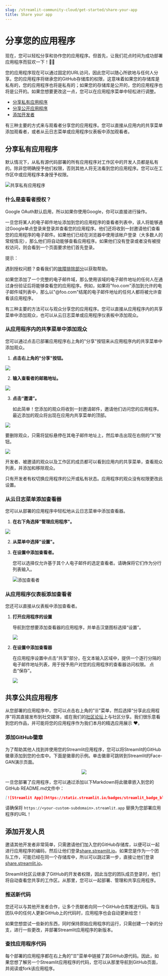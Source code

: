```yaml
---
slug: /streamlit-community-cloud/get-started/share-your-app
title: Share your app
---
```


# 分享您的应用程序

现在，您可以轻松分享和协作您的应用程序。但首先，让我们花点时间为成功部署应用程序而狂欢一下！🕺💃

您的应用程序现在可以通过固定的URL访问，因此您可以随心所欲地与任何人分享。您的应用程序将继承您的GitHub存储库的权限，这意味着如果您的存储库是私有的，您的应用程序也将是私有的；如果您的存储库是公开的，您的应用程序也将是公开的。如果您想要更改这一点，您可以在应用程序菜单中轻松进行调整。

- [分享私有应用程序](#sharing-private-apps)
- [分享公开应用程序](#sharing-public-apps)
- [添加开发者](/streamlit-community-cloud/get-started/share-your-app#adding-developers)

有三种主要的方式来与观看者分享您的应用程序。您可以直接从应用内的共享菜单添加观看者，或者从云日志菜单或应用程序仪表板中添加观看者。

## 分享私有应用程序

默认情况下，从私有源代码部署的所有应用程序对工作区中的开发人员都是私有的。除非您明确授予他们权限，否则其他人将无法看到您的应用程序。您可以在工作区中或应用程序本身授予权限。

![共享私有应用程序](/images/streamlit-community-cloud/sharing-private-apps.png)

### 什么是查看者授权？

<!-- 查看者身份验证允许您限制应用程序的查看者。要访问您的应用程序，用户必须使用基于电子邮件的无密码登录或Google OAuth进行身份验证。

### 配置单点登录 -->

<!-- Google OAuth默认启用，所以如果你的公司使用Google，你可以直接进行操作。如果你通过ADFS、Azure、Okta或通用SAML配置了组织的SSO，你也可以添加由这些服务管理的电子邮件地址和域名。点击[这里](/streamlit-community-cloud/get-started/share-your-app/configuring-single-on-sso)了解如何为您的组织启用SSO。 -->

Google OAuth默认启用，所以如果你使用Google，你可以直接进行操作。

<!-- 一旦您将某人的电子邮件地址添加到您的应用程序的查看者列表中，该人将能够通过Google单点登录或您的组织特定的单点登录来登录并查看您的应用程序。他们还将收到一封邀请他们查看您的应用程序的电子邮件。如果他们已经在他们的浏览器中使用该帐户登录（大多数人的情况），那么他们将自动能够查看该应用程序。如果他们没有登录，或者他们没有得到访问权限，则他们将看到一个页面要求他们先登录。 -->

一旦您将某人的电子邮件地址添加到您的应用程序的查看者列表中，该人将能够通过Google单点登录来登录并查看您的应用程序。他们还将收到一封邀请他们查看您的应用程序的电子邮件。如果他们已经在浏览器中使用该帐户登录（大多数人的常规情况），那么他们将自动能够查看应用程序。如果他们没有登录或者没有被授权访问，则会看到一个页面要求他们首先登录。

<Tip>提示：</Tip>

遇到授权问题？查看我们的[故障排除部分](/streamlit-community-cloud/troubleshooting)以获取帮助。

</Tip>

<!-- ### 授予整个组织访问权限 -->

如果您添加了一个完整的电子邮件域，那么使用该域的电子邮件地址的任何人在通过身份验证后将能够查看您的应用程序。例如，如果将"foo.com"添加到允许的电子邮件域列表中，那么以"@foo.com"结尾的电子邮件地址的任何人都将被允许查看该应用程序。

有三种主要的方法可以与观众分享您的应用程序。您可以直接从应用程序内的共享菜单中添加观众，也可以从云日志菜单或应用程序仪表板中添加观众。

### 从应用程序内的共享菜单中添加观众

您可以通过点击已部署应用程序右上角的"分享"按钮来从应用程序内的共享菜单中添加观众。

1. **点击右上角的"分享"按钮。**

<div style={{ marginBottom: '-3em', marginLeft: '2em' }}>
    <img src="/images/streamlit-community-cloud/in-app-share-menu-1.png" />

2. **输入查看者的邮箱地址。**

<img src="/images/streamlit-community-cloud/in-app-share-menu-2.png" />

3. **点击“邀请”。**

   如此简单！您添加的观众将收到一封邀请邮件，邀请他们访问您的应用程序。最近添加的观众将出现在应用内共享菜单的顶部。

<div style={{ maxWidth: '75%', marginBottom: '-1em', marginLeft: '4em' }}>
    <Image src="/images/streamlit-community-cloud/app-invite-notification.png" />
</div>

要删除观众，只需将鼠标悬停在其电子邮件地址上，然后单击出现在右侧的“X”按钮。

<div style={{ maxWidth: '55%', marginBottom: '-1em', marginLeft: '10em' }}>
    <Image src="/images/streamlit-community-cloud/in-app-share-menu-3.png" />
</div>

开发者、被邀请的观众以及工作区的成员都可以看到应用内的共享菜单，查看观众列表，并添加和移除观众。

<Important>

只有开发者有权切换应用程序的公开或私有状态。应用程序的观众没有权限更改此设置。

</Important>

### 从云日志菜单添加查看器

您可以从部署的应用程序中轻松地从云日志菜单中添加查看器。

1. **在右下角选择"管理应用程序"。**

<div style={{ maxWidth: '45%', marginBottom: '-3em', marginLeft: '10em' }}>
    <Image src="/images/streamlit-community-cloud/manage-app.png" />
</div>

2. **从菜单中选择"设置"。**

<div style={{ maxWidth: '45%', marginBottom: '-3em', marginLeft: '10em' }}>
    <div>

3. **在设置中添加查看者。**

   您可以选择仅允许基于其个人电子邮件的选定查看者。请确保将它们作为分行列表输入。

   ![添加查看者](/images/streamlit-community-cloud/add-viewers.png)

### 从应用程序仪表板添加查看者

您还可以直接从仪表板中添加查看者。

1. **打开应用程序的设置**

   导航到您想要添加查看器的应用程序，并单击汉堡图标选择“设置”。

   <div style={{ maxWidth: '75%', marginBottom: '-3em', marginLeft: '5em' }}>
       <Image src="/images/streamlit-community-cloud/edit-secrets.png" />
   </div>

2. **在设置中添加查看器**

   在应用程序设置中点击“共享”部分，在文本输入区域中，提供一个逐行分隔的电子邮件地址列表，用于授予用户对您的应用程序的查看器访问权限。 点击“保存”。

   <div style={{ maxWidth: '75%', marginBottom: '-3em', marginLeft: '5em' }}>
       <Image src="/images/streamlit-community-cloud/add-viewers.png" />
   </div>

## 共享公共应用程序

从您部署的应用程序中，您可以点击右上角的"☰"菜单，然后选择“分享此应用程序”将其直接发布到社交媒体，或在我们的[社区论坛](https://discuss.streamlit.io/c/streamlit-examples/9)上与社区分享。我们很乐意看到您的作品，并可能将您的应用程序作为我们本月的精选应用展示 ❤️。

### 添加GitHub徽章

为了帮助其他人找到并使用您的Streamlit应用程序，您可以将Streamlit的GitHub徽章添加到您的仓库中。下面是徽章的示例。单击徽章可跳转到Streamlit的Face-GAN演示页面。

<div style={{ marginBottom: '-2em', marginLeft: '30%' }}>
    <a href="https://streamlit-demo-face-gan-streamlit-app-v2nxgz.streamlit.app/" target="_blank" style={{ borderBottom: 0 }}>
    <div align="center">
    <a href="https://static.streamlit.io/badges/streamlit_badge_black_white.svg">
        <img src="https://static.streamlit.io/badges/streamlit_badge_black_white.svg" />
    </a>
</div>

一旦您部署了应用程序，您可以通过添加以下Markdown将此徽章嵌入到您的GitHub README.md文件中：

```markdown
[![Streamlit App](https://static.streamlit.io/badges/streamlit_badge_black_white.svg)](https://<your-custom-subdomain>.streamlit.app)
```

<Note>

请确保将 `https://<your-custom-subdomain>.streamlit.app` 替换为您部署应用程序的URL！

</Note>

## 添加开发人员

邀请其他开发者非常简单，只需邀请他们加入您的GitHub存储库，以便可以一起进行应用程序的编码，然后让他们登录[share.streamlit.io](https://share.streamlit.io)。如果您是作为一个团队工作，可能已经在同一个存储库中，所以可以跳过第一步，直接让他们登录[share.streamlit.io](https://share.streamlit.io)。

Streamlit社区云继承了GitHub的开发者权限，因此当您的团队成员登录时，他们将自动查看您共享的工作区。从那里，您可以一起部署、管理和共享应用程序。

### 推送新代码

您还可以与其他开发者合作，让多个贡献者向同一个GitHub仓库推送代码。每当团队中的任何人更新GitHub上的代码时，应用程序也会自动更新给您！

如果您想尝试一些新的东西，同时保持原始应用程序的运行，只需创建一个新的分支，进行一些更改，并部署Streamlit应用程序的新版本。

### 查找应用程序代码

每个部署的应用程序都在右上角的"☰"菜单中链接了其GitHub源代码。因此，如果您想了解另一个Streamlit应用程序的代码，您可以从那里导航到GitHub页面，并阅读或fork该应用程序。
